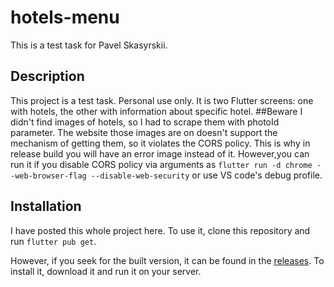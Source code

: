 # hotels-menu

This is a test task for Pavel Skasyrskii.

## Description

This project is a test task. Personal use only.
It is two Flutter screens: one with hotels, the other with information about specific hotel.
##Beware
I didn't find images of hotels, so I had to scrape them with photoId parameter. 
The website those images are on doesn't support the mechanism of getting them, so it violates the CORS policy. 
This is why in release build you will have an error image instead of it. However,you can run it if you disable CORS policy via arguments as `flutter run -d chrome --web-browser-flag --disable-web-security` or use VS code's debug profile.
## Installation
I have posted this whole project here. 
To use it, clone this repository and run `flutter pub get`.


However, if you seek for the built version, it can be found in the [releases](https://github.com/brieflywriting/hotels-menu/releases).
To install it, download it and run it on your server. 
